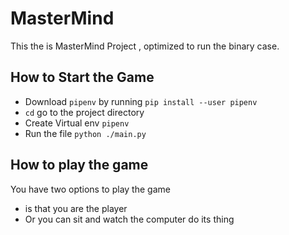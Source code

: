 # MasterMind

This the is MasterMind Project , optimized to run the binary case.

## How to Start the Game
* Download `pipenv` by running `pip install --user pipenv`
* `cd` go to the project directory
* Create Virtual env `pipenv`
* Run the file `python ./main.py`


## How to play the game
You have two options to play the game 
* is that you are the player
* Or you can sit and watch the computer do its thing


